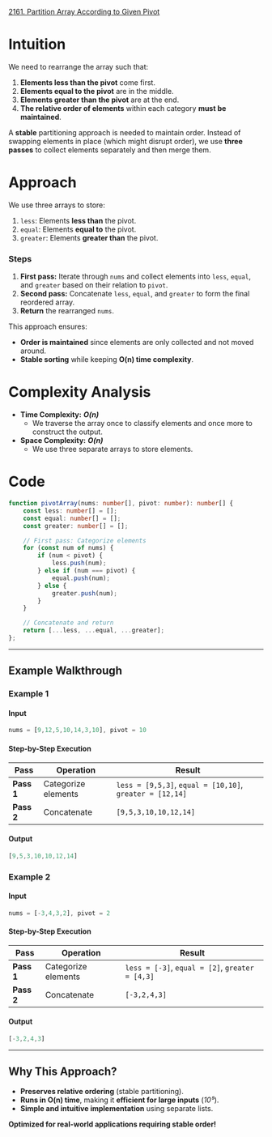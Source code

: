 [2161. Partition Array According to Given Pivot](https://leetcode.com/problems/partition-array-according-to-given-pivot/)

# Intuition

We need to rearrange the array such that:

1. **Elements less than the pivot** come first.
2. **Elements equal to the pivot** are in the middle.
3. **Elements greater than the pivot** are at the end.
4. **The relative order of elements** within each category **must be maintained**.

A **stable** partitioning approach is needed to maintain order. Instead of swapping elements in place (which might disrupt order), we use **three passes** to collect elements separately and then merge them.

# Approach

We use three arrays to store:

1. `less`: Elements **less than** the pivot.
2. `equal`: Elements **equal to** the pivot.
3. `greater`: Elements **greater than** the pivot.

### **Steps**

1. **First pass:** Iterate through `nums` and collect elements into `less`, `equal`, and `greater` based on their relation to `pivot`.
2. **Second pass:** Concatenate `less`, `equal`, and `greater` to form the final reordered array.
3. **Return** the rearranged `nums`.

This approach ensures:

- **Order is maintained** since elements are only collected and not moved around.
- **Stable sorting** while keeping **O(n) time complexity**.

# Complexity Analysis

- **Time Complexity:** ***O(n)***
    - We traverse the array once to classify elements and once more to construct the output.
- **Space Complexity:** ***O(n)***
    - We use three separate arrays to store elements.

# Code

```typescript
function pivotArray(nums: number[], pivot: number): number[] {
    const less: number[] = [];
    const equal: number[] = [];
    const greater: number[] = [];

    // First pass: Categorize elements
    for (const num of nums) {
        if (num < pivot) {
            less.push(num);
        } else if (num === pivot) {
            equal.push(num);
        } else {
            greater.push(num);
        }
    }

    // Concatenate and return
    return [...less, ...equal, ...greater];
};

```

---

## **Example Walkthrough**

### **Example 1**

#### **Input**

```typescript
nums = [9,12,5,10,14,3,10], pivot = 10
```

#### **Step-by-Step Execution**

|Pass|Operation|Result|
|---|---|---|
|**Pass 1**|Categorize elements|`less = [9,5,3]`, `equal = [10,10]`, `greater = [12,14]`|
|**Pass 2**|Concatenate|`[9,5,3,10,10,12,14]`|

#### **Output**

```typescript
[9,5,3,10,10,12,14]
```

### **Example 2**

#### **Input**

```typescript
nums = [-3,4,3,2], pivot = 2
```

#### **Step-by-Step Execution**

|Pass|Operation|Result|
|---|---|---|
|**Pass 1**|Categorize elements|`less = [-3]`, `equal = [2]`, `greater = [4,3]`|
|**Pass 2**|Concatenate|`[-3,2,4,3]`|

#### **Output**

```typescript
[-3,2,4,3]
```

---

## **Why This Approach?**

- **Preserves relative ordering** (stable partitioning).
- **Runs in O(n) time**, making it **efficient for large inputs** (*10⁵*).
- **Simple and intuitive implementation** using separate lists.

**Optimized for real-world applications requiring stable order!**